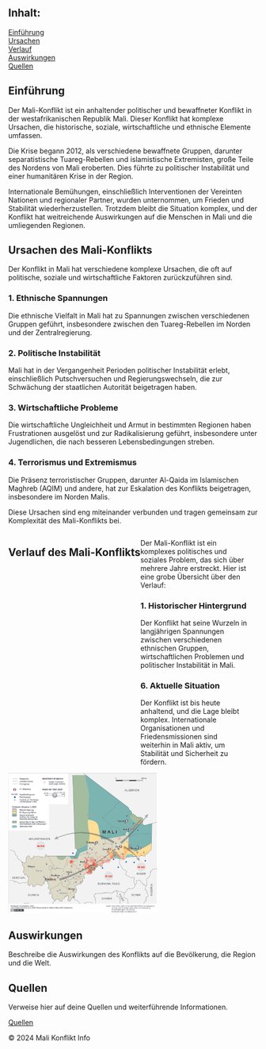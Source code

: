 <html>
<body>
    <h2>Inhalt:</h2>
    <nav>
        <a href="#einführung">Einführung</a> <br>
        <a href="#ursachen">Ursachen</a> <br>
        <a href="#verlauf">Verlauf</a> <br>
        <a href="#auswirkungen">Auswirkungen</a> <br>
        <a href="#quellen">Quellen</a>
    </nav>
    <main>
        <section id="einführung">
            <h2>Einführung</h2>
    <p>Der Mali-Konflikt ist ein anhaltender politischer und bewaffneter Konflikt in der westafrikanischen Republik Mali. Dieser Konflikt hat komplexe Ursachen, die historische, soziale, wirtschaftliche und ethnische         Elemente umfassen.</p>
    <p>Die Krise begann 2012, als verschiedene bewaffnete Gruppen, darunter separatistische Tuareg-Rebellen und islamistische Extremisten, große Teile des Nordens von Mali eroberten. Dies führte zu politischer                Instabilität und einer humanitären Krise in der Region.</p>
    <p>Internationale Bemühungen, einschließlich Interventionen der Vereinten Nationen und regionaler Partner, wurden unternommen, um Frieden und Stabilität wiederherzustellen. Trotzdem bleibt die Situation komplex,            und der Konflikt hat weitreichende Auswirkungen auf die Menschen in Mali und die umliegenden Regionen.</p>
        </section>
        <section id="ursachen">
            <h2>Ursachen des Mali-Konflikts</h2>
            <p>Der Konflikt in Mali hat verschiedene komplexe Ursachen, die oft auf politische, soziale und wirtschaftliche Faktoren zurückzuführen sind.</p>
            <h3>1. Ethnische Spannungen</h3>
            <p>Die ethnische Vielfalt in Mali hat zu Spannungen zwischen verschiedenen Gruppen geführt, insbesondere zwischen den Tuareg-Rebellen im Norden und der Zentralregierung.</p>
            <h3>2. Politische Instabilität</h3>
            <p>Mali hat in der Vergangenheit Perioden politischer Instabilität erlebt, einschließlich Putschversuchen und Regierungswechseln, die zur Schwächung der staatlichen Autorität beigetragen haben.</p>
            <h3>3. Wirtschaftliche Probleme</h3>
            <p>Die wirtschaftliche Ungleichheit und Armut in bestimmten Regionen haben Frustrationen ausgelöst und zur Radikalisierung geführt, insbesondere unter Jugendlichen, die nach besseren Lebensbedingungen                   streben.</p>
            <h3>4. Terrorismus und Extremismus</h3>
            <p>Die Präsenz terroristischer Gruppen, darunter Al-Qaida im Islamischen Maghreb (AQIM) und andere, hat zur Eskalation des Konflikts beigetragen, insbesondere im Norden Malis.</p>
            <p>Diese Ursachen sind eng miteinander verbunden und tragen gemeinsam zur Komplexität des Mali-Konflikts bei.</p>
        </section>
<section id="verlauf">
    <h2>Verlauf des Mali-Konflikts</h2>
    <div class="content">
        <p>Der Mali-Konflikt ist ein komplexes politisches und soziales Problem, das sich über mehrere Jahre erstreckt. Hier ist eine grobe Übersicht über den Verlauf:</p>

<h3>1. Historischer Hintergrund</h3>
        <p>Der Konflikt hat seine Wurzeln in langjährigen Spannungen zwischen verschiedenen ethnischen Gruppen, wirtschaftlichen Problemen und politischer Instabilität in Mali.</p>
        <!-- Weitere Abschnitte hier... -->

<h3>6. Aktuelle Situation</h3>
        <p>Der Konflikt ist bis heute anhaltend, und die Lage bleibt komplex. Internationale Organisationen und Friedensmissionen sind weiterhin in Mali aktiv, um Stabilität und Sicherheit zu fördern.</p>
    </div>
    <div class="image-container">
        <img src="Screenshot 2024-01-11 at 13-54-19 Mali_2021 - Mali_2021.pdf.png" alt="Mali-Konflikt" />
    </div>
</section>

<style>
    #verlauf {
        display: flex;
        flex-wrap: wrap;
    }

    .content {
        flex: 1;
        margin-right: 20px; /* Abstand zwischen Text und Bild */
    }

    .image-container {
        max-width: 300px; /* Passe die Breite nach Bedarf an */
    }

    .image-container img {
        width: 100%;
        height: auto;
    }
</style>
<section>
        <section id="auswirkungen">
            <h2>Auswirkungen</h2>
            <p>Beschreibe die Auswirkungen des Konflikts auf die Bevölkerung, die Region und die Welt.</p>
        </section>
        <section id="quellen">
            <h2>Quellen</h2>
            <p>Verweise hier auf deine Quellen und weiterführende Informationen.</p>
</section>
    <footer>
        <head>
    <meta charset="UTF-8">
    <meta name="viewport" content="width=device-width, initial-scale=1.0">
    <title>GitHub Page</title>
</head>
<body>
<!-- Link zu deiner GitHub-Seite -->
    <a href="https://github.com/BENUTZERNAME/REPOSITORY" target="_blank">Quellen</a>
</body>
        <p>&copy; 2024 Mali Konflikt Info</p>
    </footer>
